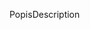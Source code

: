 <span data-ttu-id="61b58-101">Popis</span><span class="sxs-lookup"><span data-stu-id="61b58-101">Description</span></span>
